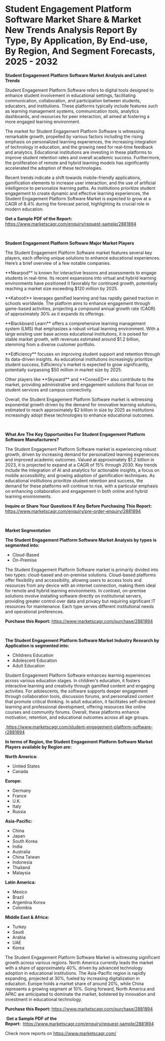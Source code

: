 <p><h1>Student Engagement Platform Software Market Share & Market New Trends Analysis Report By Type, By Application, By End-use, By Region, And Segment Forecasts, 2025 - 2032</h1></p><p><strong>Student Engagement Platform Software Market Analysis and Latest Trends</strong></p>
<p><p>Student Engagement Platform Software refers to digital tools designed to enhance student involvement in educational settings, facilitating communication, collaboration, and participation between students, educators, and institutions. These platforms typically include features such as learning management systems, communication tools, analytics dashboards, and resources for peer interaction, all aimed at fostering a more engaged learning environment.</p><p>The market for Student Engagement Platform Software is witnessing remarkable growth, propelled by various factors including the rising emphasis on personalized learning experiences, the increasing integration of technology in education, and the growing need for real-time feedback and analytics. Educational institutions are investing in these platforms to improve student retention rates and overall academic success. Furthermore, the proliferation of remote and hybrid learning models has significantly accelerated the adoption of these technologies.</p><p>Recent trends indicate a shift towards mobile-friendly applications, gamification elements to increase user interaction, and the use of artificial intelligence to personalize learning paths. As institutions prioritize student engagement to create dynamic and effective learning experiences, the Student Engagement Platform Software Market is expected to grow at a CAGR of 8.4% during the forecast period, highlighting its crucial role in modern education.</p></p>
<p><strong>Get a Sample PDF of the Report:&nbsp;</strong> <a href="https://www.marketscagr.com/enquiry/request-sample/2881894?utm_campaign=2480&utm_medium=2&utm_source=Github&utm_content=ia&utm_term=12032025&utm_id=student-engagement-platform-software">https://www.marketscagr.com/enquiry/request-sample/2881894</a></p>
<p>&nbsp;</p>
<p><strong>Student Engagement Platform Software Major Market Players</strong></p>
<p><p>The Student Engagement Platform Software market features several key players, each offering unique solutions to enhance educational experiences. Here’s a brief overview of a few notable companies.</p><p>**Nearpod** is known for interactive lessons and assessments to engage students in real-time. Its recent expansions into virtual and hybrid learning environments have positioned it favorably for continued growth, potentially reaching a market size exceeding $120 million by 2025.</p><p>**Kahoot!** leverages gamified learning and has rapidly gained traction in schools worldwide. The platform aims to enhance engagement through game-based activities, projecting a compound annual growth rate (CAGR) of approximately 30% as it expands its offerings.</p><p>**Blackboard Learn** offers a comprehensive learning management system (LMS) that emphasizes a robust virtual learning environment. With a large existing user base across educational institutions, it is poised for stable market growth, with revenues estimated around $1.2 billion, stemming from a diverse customer portfolio.</p><p>**Edficiency** focuses on improving student support and retention through its data-driven insights. As educational institutions increasingly prioritize student success, Edficiency's market is expected to grow significantly, potentially surpassing $50 million in market size by 2025.</p><p>Other players like **Skyward** and **ConexED** also contribute to the market, providing administrative and engagement solutions that focus on student services and campus connectivity.</p><p>Overall, the Student Engagement Platform Software market is witnessing exponential growth driven by the demand for innovative learning solutions, estimated to reach approximately $2 billion in size by 2025 as institutions increasingly adopt these technologies to enhance educational outcomes.</p></p>
<p>&nbsp;</p>
<p><strong>What Are The Key Opportunities For Student Engagement Platform Software Manufacturers?</strong></p>
<p><p>The Student Engagement Platform Software market is experiencing robust growth, driven by increasing demand for personalized learning experiences and improved academic outcomes. Valued at approximately $1.2 billion in 2023, it is projected to expand at a CAGR of 15% through 2030. Key trends include the integration of AI and analytics for actionable insights, a focus on mobile accessibility, and growing adoption of gamification techniques. As educational institutions prioritize student retention and success, the demand for these platforms will continue to rise, with a particular emphasis on enhancing collaboration and engagement in both online and hybrid learning environments.</p></p>
<p><strong>Inquire or Share Your Questions If Any Before Purchasing This Report:</strong> <a href="https://www.marketscagr.com/enquiry/pre-order-enquiry/2881894?utm_campaign=2480&utm_medium=2&utm_source=Github&utm_content=ia&utm_term=12032025&utm_id=student-engagement-platform-software">https://www.marketscagr.com/enquiry/pre-order-enquiry/2881894</a></p>
<p>&nbsp;</p>
<p><strong>Market Segmentation</strong></p>
<p><strong>The Student Engagement Platform Software Market Analysis by types is segmented into:</strong></p>
<p><ul><li>Cloud-Based</li><li>On-Premise</li></ul></p>
<p><p>The Student Engagement Platform Software market is primarily divided into two types: cloud-based and on-premise solutions. Cloud-based platforms offer flexibility and accessibility, allowing users to access tools and resources from any device with an internet connection, making them ideal for remote and hybrid learning environments. In contrast, on-premise solutions involve installing software directly on institutional servers, providing greater control over data and privacy but requiring significant IT resources for maintenance. Each type serves different institutional needs and operational preferences.</p></p>
<p><strong>Purchase this Report:&nbsp;</strong><a href="https://www.marketscagr.com/purchase/2881894?utm_campaign=2480&utm_medium=2&utm_source=Github&utm_content=ia&utm_term=12032025&utm_id=student-engagement-platform-software">https://www.marketscagr.com/purchase/2881894</a></p>
<p>&nbsp;</p>
<p><strong>The Student Engagement Platform Software Market Industry Research by Application is segmented into:</strong></p>
<p><ul><li>Childrens Education</li><li>Adolescent Education</li><li>Adult Education</li></ul></p>
<p><p>Student Engagement Platform Software enhances learning experiences across various education stages. In children's education, it fosters interactive learning and creativity through gamified content and engaging activities. For adolescents, the software supports deeper engagement through collaboration tools, discussion forums, and personalized content that promote critical thinking. In adult education, it facilitates self-directed learning and professional development, offering resources like online courses and community forums. Overall, these platforms enhance motivation, retention, and educational outcomes across all age groups.</p></p>
<p><a href="https://www.marketscagr.com/student-engagement-platform-software-r2881894?utm_campaign=2480&utm_medium=2&utm_source=Github&utm_content=ia&utm_term=12032025&utm_id=student-engagement-platform-software">&nbsp;https://www.marketscagr.com/student-engagement-platform-software-r2881894</a></p>
<p><strong>In terms of Region, the Student Engagement Platform Software Market Players available by Region are:</strong></p>
<p>
    <p> <strong> North America: </strong>
        <ul>
            <li>United States</li>
            <li>Canada</li>
        </ul>
        </p> 
    <p> <strong> Europe: </strong>
        <ul>
            <li>Germany</li>
            <li>France</li>
            <li>U.K.</li>
            <li>Italy</li>
            <li>Russia</li>
        </ul>
        </p> 
    <p> <strong> Asia-Pacific: </strong>
        <ul>
            <li>China</li>
            <li>Japan</li>
            <li>South Korea</li>
            <li>India</li>
            <li>Australia</li>
            <li>China Taiwan</li>
            <li>Indonesia</li>
            <li>Thailand</li>
            <li>Malaysia</li>
        </ul>
        </p> 
    <p> <strong> Latin America: </strong>
        <ul>
            <li>Mexico</li>
            <li>Brazil</li>
            <li>Argentina Korea</li>
            <li>Colombia</li>
        </ul>
        </p> 
    <p> <strong> Middle East & Africa: </strong>
        <ul>
            <li>Turkey</li>
            <li>Saudi</li>
            <li>Arabia</li>
            <li>UAE</li>
            <li>Korea</li>
        </ul>
    </p>
    </p>
<p><p>The Student Engagement Platform Software Market is witnessing significant growth across various regions. North America currently leads the market with a share of approximately 40%, driven by advanced technology adoption in educational institutions. The Asia-Pacific region is rapidly expanding, projected at 30%, fueled by increasing digitalization in education. Europe holds a market share of around 20%, while China represents a growing segment at 10%. Going forward, North America and APAC are anticipated to dominate the market, bolstered by innovation and investment in educational technology.</p></p>
<p><strong>Purchase this Report: </strong><a href="https://www.marketscagr.com/purchase/2881894?utm_campaign=2480&utm_medium=2&utm_source=Github&utm_content=ia&utm_term=12032025&utm_id=student-engagement-platform-software">https://www.marketscagr.com/purchase/2881894</a></p>
<p>&nbsp;<strong>Get a Sample PDF of the Report:&nbsp;&nbsp;</strong><a href="https://www.marketscagr.com/enquiry/request-sample/2881894?utm_campaign=2480&utm_medium=2&utm_source=Github&utm_content=ia&utm_term=12032025&utm_id=student-engagement-platform-software">https://www.marketscagr.com/enquiry/request-sample/2881894</a></p>
<p><strong></strong></p>
<p>Check more reports on <a href="https://www.marketscagr.com/?utm_campaign=2480&utm_medium=2&utm_source=Github&utm_content=ia&utm_term=12032025&utm_id=student-engagement-platform-software">https://www.marketscagr.com/</a></p>